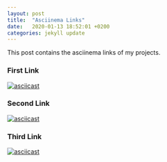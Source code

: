 ```yaml
---
layout: post
title:  "Asciinema Links"
date:   2020-01-13 18:52:01 +0200
categories: jekyll update
---
```

This post contains the asciinema links of my projects.  

### First Link
[![asciicast](https://asciinema.org/a/Wa25N3OW6TW57ixUHj8mYBJQ0.svg)](https://asciinema.org/a/Wa25N3OW6TW57ixUHj8mYBJQ0)

### Second Link
[![asciicast](https://asciinema.org/a/281901.svg)](https://asciinema.org/a/281901)

### Third Link
[![asciicast](https://asciinema.org/a/288799.svg)](https://asciinema.org/a/288799)
